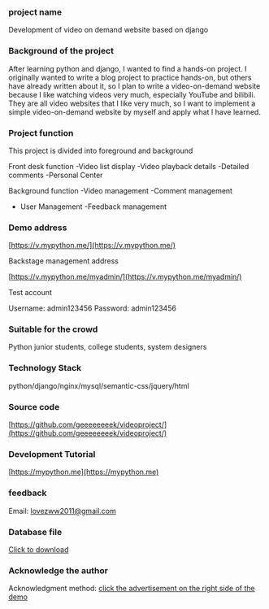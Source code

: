 ### project name

Development of video on demand website based on django

### Background of the project

After learning python and django, I wanted to find a hands-on project. I originally wanted to write a blog project to practice hands-on, but others have already written about it, so I plan to write a video-on-demand website because I like watching videos very much, especially YouTube and bilibili. They are all video websites that I like very much, so I want to implement a simple video-on-demand website by myself and apply what I have learned.

### Project function
This project is divided into foreground and background

Front desk function
-Video list display
-Video playback details
-Detailed comments
-Personal Center

Background function
-Video management
-Comment management
- User Management
-Feedback management



### Demo address

[https://v.mypython.me/](https://v.mypython.me/)

Backstage management address

[https://v.mypython.me/myadmin/](https://v.mypython.me/myadmin/)

Test account

Username: admin123456 Password: admin123456

### Suitable for the crowd

Python junior students, college students, system designers

### Technology Stack
python/django/nginx/mysql/semantic-css/jquery/html

### Source code
[https://github.com/geeeeeeeek/videoproject/](https://github.com/geeeeeeeek/videoproject/)


### Development Tutorial
[https://mypython.me](https://mypython.me)

### feedback

Email: lovezww2011@gmail.com


### Database file

[Click to download](https://net936.oss-cn-hangzhou.aliyuncs.com/net936_1/video_2019-02-22.sql)

### Acknowledge the author

Acknowledgment method: [click the advertisement on the right side of the demo](https://v.mypython.me/video/detail/26/)